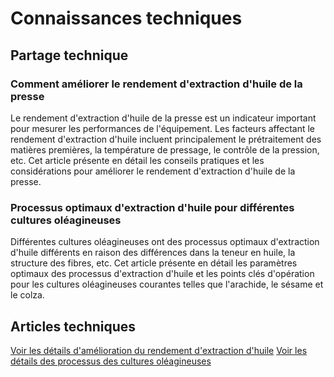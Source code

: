 # Connaissances techniques

## Partage technique

### Comment améliorer le rendement d'extraction d'huile de la presse

Le rendement d'extraction d'huile de la presse est un indicateur important pour mesurer les performances de l'équipement. Les facteurs affectant le rendement d'extraction d'huile incluent principalement le prétraitement des matières premières, la température de pressage, le contrôle de la pression, etc. Cet article présente en détail les conseils pratiques et les considérations pour améliorer le rendement d'extraction d'huile de la presse.

### Processus optimaux d'extraction d'huile pour différentes cultures oléagineuses

Différentes cultures oléagineuses ont des processus optimaux d'extraction d'huile différents en raison des différences dans la teneur en huile, la structure des fibres, etc. Cet article présente en détail les paramètres optimaux des processus d'extraction d'huile et les points clés d'opération pour les cultures oléagineuses courantes telles que l'arachide, le sésame et le colza.

## Articles techniques

[Voir les détails d'amélioration du rendement d'extraction d'huile](./improve-oil-yield)
[Voir les détails des processus des cultures oléagineuses](./oil-crops-process)